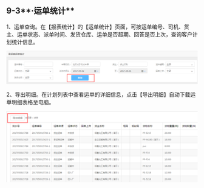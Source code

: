 ## 9-3**·运单统计**

1、运单查询。在【报表统计】的【运单统计】页面，可按运单编号、司机、货主、运单状态、派单时间、发货仓库、运单是否超期、回答是否上次，查询客户计划统计信息。

![](/nassets/9-3-1.png)

2、导出明细。在计划列表中查看运单的详细信息，点击【导出明细】自动下载运单明细表格至电脑。

![](/nassets/c9-3-2.png)

